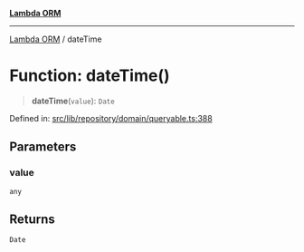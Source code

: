 [**Lambda ORM**](../README.md)

***

[Lambda ORM](../README.md) / dateTime

# Function: dateTime()

> **dateTime**(`value`): `Date`

Defined in: [src/lib/repository/domain/queryable.ts:388](https://github.com/lambda-orm/lambdaorm-base/blob/5f10bdc7d0f008296efbcbe89bc2bf1ed03aaaef/src/lib/repository/domain/queryable.ts#L388)

## Parameters

### value

`any`

## Returns

`Date`
